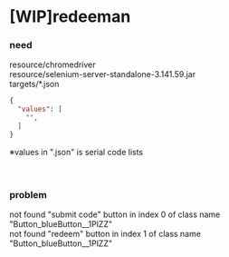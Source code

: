 # [WIP]redeeman

### need
resource/chromedriver<br>
resource/selenium-server-standalone-3.141.59.jar<br>
targets/*.json<br>
```json
{
  "values": [
    "",
  ]
}
```
※values in ".json" is serial code lists<br>
<br>
<br>

### problem
not found "submit code" button in  index 0 of class name "Button_blueButton__1PlZZ"<br>
not found "redeem" button in index 1 of class name "Button_blueButton__1PlZZ"<br>
